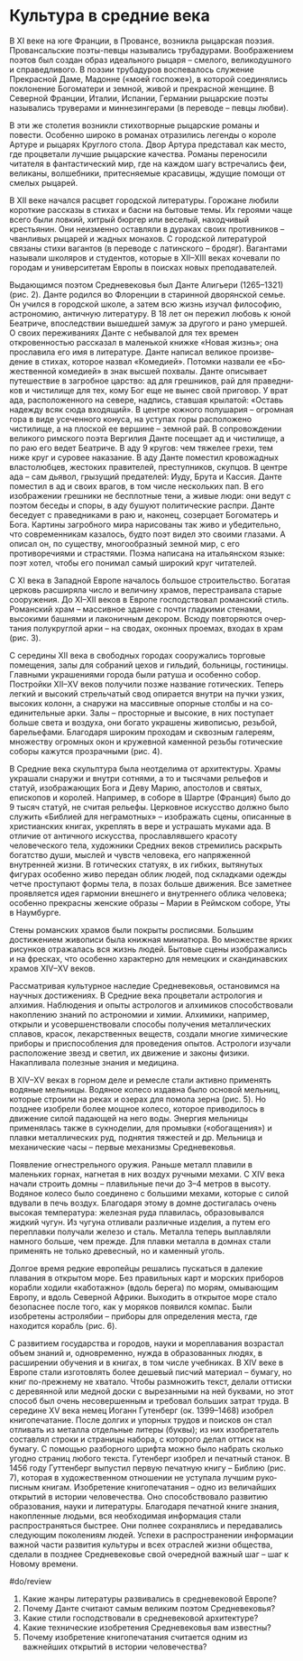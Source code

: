 # Культура в средние века
В XI веке на юге Франции, в Провансе, возникла рыцарская поэзия. Провансальские поэты-певцы назывались трубадурами. Воображением поэтов был создан образ идеального рыцаря – смелого, великодушного и справедливого. В поэзии трубадуров воспевалось служение Прекрасной Даме, Мадонне («моей госпоже»), в которой соединялись поклонение Богоматери и земной, живой и прекрасной женщине. В Северной Франции, Италии, Испании, Германии рыцарские поэты назывались труверами и миннезингерами (в переводе – певцы любви).

В эти же столетия возникли стихотворные рыцарские романы и повести. Особенно широко в романах отразились легенды о короле Артуре и рыцарях Круглого стола. Двор Артура представал как место, где процветали лучшие рыцарские качества. Романы переносили читателя в фантастический мир, где на каждом шагу встречались феи, великаны, волшебники, притесняемые красавицы, ждущие помощи от смелых рыцарей.

В XII веке начался расцвет городской литературы. Горожане любили короткие рассказы в стихах и басни на бытовые темы. Их героями чаще всего были лов­кий, хитрый бюргер или веселый, находчивый крестьянин. Они неизменно оставляли в дураках своих противников – чванливых рыцарей и жад­ных монахов. С городской литературой связаны стихи ва­гантов (в переводе с латинского – бродяг). Вагантами называли школяров и студентов, кото­рые в XII–XIII веках кочевали по городам и уни­верситетам Европы в поисках новых преподавателей.

Выдающимся по­этом Средневековья был Данте Алигьери (1265–1321) (рис. 2). Данте родился во Флоренции в старинной дво­рянской семье. Он учился в городской школе, а затем всю жизнь изучал философию, астроно­мию, античную литературу. В 18 лет он пере­жил любовь к юной Беатриче, впоследствии вы­шедшей замуж за другого и рано умершей. О своих переживаниях Данте с небывалой для тех времен откровенностью рассказал в малень­кой книжке «Новая жизнь»; она прославила его имя в литературе. Данте написал великое произве­дение в стихах, которое назвал «Комедией». Потомки назвали ее «Бо­жественной комедией» в знак высшей похвалы. Данте описывает путешествие в загробное царство: ад для грешников, рай для праведни­ков и чистилище для тех, кому Бог еще не вынес свой приговор. У врат ада, расположен­ного на севере, надпись, ставшая крылатой: «Оставь надежду всяк сюда входящий». В центре южного полушария – огромная гора в виде усеченного конуса, на уступах горы расположе­но чистилище, а на плоской ее вершине – зем­ной рай. В сопровождении великого римского поэта Вергилия Данте посещает ад и чистилище, а по раю его ведет Беатриче. В аду 9 кругов: чем тя­желее грехи, тем ниже круг и суровее наказа­ние. В аду Данте поместил кровожадных влас­толюбцев, жестоких правителей, преступников, скупцов. В центре ада – сам дьявол, грызущий предателей: Иуду, Брута и Кассия. Данте по­местил в ад и своих врагов, в том числе нес­кольких пап. В его изображении грешники не бесплотные тени, а живые люди: они ведут с поэтом беседы и споры, в аду бушуют поли­тические распри. Данте беседует с праведни­ками в раю и, наконец, созерцает Богоматерь и Бога. Картины загробного мира нарисованы так живо и убедительно, что современникам каза­лось, будто поэт видел это своими глазами. А описал он, по существу, многообразный зем­ной мир, с его противоречиями и страстями. По­эма написана на итальянском языке: поэт хо­тел, чтобы его понимал самый широкий круг читателей.

С XI века в Западной Евро­пе началось большое строительство. Богатая церковь расширяла число и величину храмов, перестраивала старые сооружения. До XI–XII веков в Европе господствовал романский стиль. Романский храм – массивное здание с почти гладкими стенами, высокими башнями и лаконичным декором. Всюду повторяются очер­тания полукруглой арки – на сводах, оконных проемах, входах в храм (рис. 3).

С середины XII века в сво­бодных городах сооружались торговые помещения, залы для собраний цехов и гильдий, боль­ницы, гостиницы. Главными ук­рашениями города были ратуша и особенно собор. Постройки XII–XV веков получили позже название готических. Теперь легкий и высокий стрельчатый свод опирается внутри на пучки узких, высо­ких колонн, а снаружи на мас­сивные опорные столбы и на со­единительные арки. Залы – просторные и высокие, в них поступает больше света и воздуха, они богато украшены живопи­сью, резьбой, барельефами. Благодаря широким проходам и сквозным галереям, множеству огромных окон и кружев­ной каменной резьбы готические соборы кажут­ся прозрачными (рис. 4).

В Средние века скульптура была неотделима от архитектуры. Храмы укра­шали снаружи и внутри сотнями, а то и тыся­чами рельефов и статуй, изображающих Бога и Деву Марию, апостолов и свя­тых, епископов и королей. На­пример, в соборе в Шартре (Фран­ция) было до 9 тысяч статуй, не считая рельефы. Церковное искусство должно было служить «Библией для не­грамотных» – изображать сце­ны, описанные в христианских книгах, укреплять в вере и уст­рашать муками ада. В отличие от античного искусства, прослав­лявшего красоту человеческого тела, художни­ки Средних веков стремились раскрыть богат­ство души, мыслей и чувств человека, его на­пряженной внутренней жизни. В готических статуях, в их гибких, вытяну­тых фигурах особенно живо передан облик лю­дей, под складками одежды четче проступают формы тела, в позах больше движения. Все за­метнее проявляется идея гармонии внешнего и внутреннего облика человека; особенно прекрасны женские образы – Марии в Реймском соборе, Уты в Наумбурге.

Стены романских храмов были покрыты росписями. Большим достижением жи­вописи была книжная мини­атюра. Во множестве ярких рисунков отражалась вся жизнь людей. Бытовые сцены изображались и на фресках, что особенно характерно для немецких и скан­динавских храмов XIV–XV веков.

Рассматривая культурное наследие Средневековья, остановимся на научных достижениях. В Сред­ние века процветали астрология и алхимия. Наблюдения и опыты астрологов и алхимиков способствовали накоп­лению знаний по астрономии и химии. Алхими­ки, например, открыли и усовершенствовали способы получения металлических сплавов, красок, лекарственных веществ, создали мно­гие химические приборы и приспособления для проведения опытов. Астрологи изучали распо­ложение звезд и светил, их движение и законы физики. Накапливала полезные знания и медицина.

В XIV–XV веках в горном деле и ремесле ста­ли активно применять водяные мельницы. Во­дяное колесо издавна было основой мельниц, которые строили на реках и озерах для помола зерна (рис. 5). Но позднее изобрели более мощное колесо, которое приводилось в движение силой падаю­щей на него воды. Энергия мельницы применялась также в сукноделии, для промывки («обогащения») и плавки метал­лических руд, поднятия тяжестей и др. Мель­ница и механические часы – первые механиз­мы Средневековья.

Появление огнестрельного оружия. Рань­ше металл плавили в маленьких горнах, нагне­тая в них воздух ручными мехами. С XIV века начали строить домны – плавильные печи до 3–4 метров в высоту. Водяное колесо было соедине­но с большими мехами, которые с силой вдува­ли в печь воздух. Благодаря этому в домне до­стигалась очень высокая температура: желез­ная руда плавилась, образовывался жидкий чу­гун. Из чугуна отливали различные изделия, а путем его переплавки получали железо и сталь. Металла теперь выплавляли намного больше, чем прежде. Для плавки металла в домнах стали приме­нять не только древесный, но и каменный уголь.

Долгое время редкие европейцы решались пускаться в далекие плавания в открытом море. Без правильных карт и морских приборов ко­рабли ходили «каботажно» (вдоль берега) по мо­рям, омывающим Европу, и вдоль Северной Аф­рики. Выходить в открытое море стало безопаснее после того, как у моряков появился компас. Были изобретены астролябии – приборы для определения места, где находится корабль (рис. 6).

С развити­ем государства и городов, науки и мореплава­ния возрастал объем знаний и, одновременно, нужда в образованных людях, в расшире­нии обучения и в книгах, в том числе учеб­никах. В XIV веке в Европе стали изготовлять более дешевый писчий материал – бумагу, но книг по-прежнему не хватало. Чтобы размножить текст, делали оттиски с деревянной или медной доски с вырезанными на ней буквами, но этот способ был очень несовершенным и требовал больших затрат труда. В середине XV века немец Иоганн Гутенберг (ок. 1399–1468) изобрел книгопечатание. После долгих и упорных трудов и поисков он стал отливать из металла отдельные литеры (буквы); из них изобретатель составлял строки и страницы набора, с которого делал оттиск на бумагу. С помощью разборного шрифта можно было набрать сколько угодно страниц любого текста. Гутенберг изобрел и печатный станок. В 1456 году Гуттенберг выпустил первую печатную книгу – Библию (рис. 7), которая в художе­ственном отношении не уступала лучшим руко­писным книгам. Изобретение книгопечатания – одно из величайших открытий в истории человече­ства. Оно способствовало развитию образова­ния, науки и литературы. Благодаря печатной книге знания, накопленные людьми, вся необ­ходимая информация стали распространяться быстрее. Они полнее сохранялись и передава­лись следующим поколениям людей. Успехи в распространении информации важной части развития культуры и всех отраслей жизни общества, сделали в позднее Средневековье свой очередной важный шаг – шаг к Новому времени.

#do/review 
1.  Какие жанры литературы развивались в средневековой Европе?
2.  Почему Данте считают самым великим поэтом Средневековья?
3.  Какие стили господствовали в средневековой архитектуре?
4.  Какие технические изобретения Средневековья вам известны?
5.  Почему изобретение книгопечатания считается одним из важнейших открытий в истории человечества?